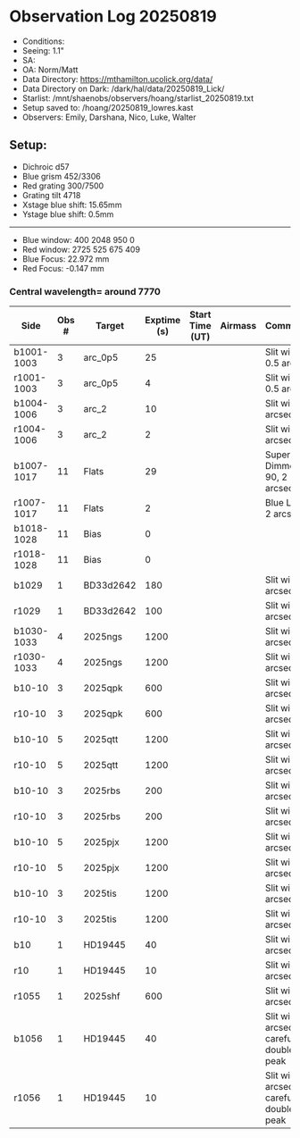 # Observation Log 20250819

* Conditions: 
* Seeing: 1.1"
* SA: 
* OA: Norm/Matt
* Data Directory: https://mthamilton.ucolick.org/data/
* Data Directory on Dark: /dark/hal/data/20250819_Lick/
* Starlist: /mnt/shaenobs/observers/hoang/starlist_20250819.txt
* Setup saved to: /hoang/20250819_lowres.kast
* Observers: Emily, Darshana, Nico, Luke, Walter

## Setup: 

* Dichroic d57
* Blue grism 452/3306
* Red grating 300/7500
* Grating tilt 4718
* Xstage blue shift: 15.65mm
* Ystage blue shift: 0.5mm
----------------------------
* Blue window: 400 2048 950 0
* Red window: 2725 525 675 409
* Blue Focus: 22.972 mm
* Red Focus: -0.147 mm

### Central wavelength= around 7770


| Side | Obs #     | Target    | Exptime (s) | Start Time (UT) | Airmass | Comments                                                   |
|------|-----------|-----------|-------------|-----------------|---------|------------------------------------------------------------|
|b1001-1003|3|arc_0p5 |25| ||Slit width 0.5 arcsec |
|r1001-1003|3|arc_0p5     |4| ||Slit width 0.5 arcsec |
|b1004-1006|3|arc_2 |10| ||Slit width 2 arcsec |
|r1004-1006|3|arc_2     |2| ||Slit width 2 arcsec |
|b1007-1017|11|Flats           |29| ||Super Blue Dimmer at 90, 2 arcsec|
|r1007-1017|11|Flats           |2| ||Blue Lamp 2 arcsec|
|b1018-1028|11|Bias            |0| |||
|r1018-1028|11|Bias            |0| |||
|b1029|1|BD33d2642              |180| ||Slit width 2 arcsec|
|r1029|1|BD33d2642              |100| ||Slit width 2 arcsec|
|b1030-1033|4|2025ngs         |1200| ||Slit width 2 arcsec|
|r1030-1033|4|2025ngs          |1200| ||Slit width 2 arcsec|
|b10-10|3|2025qpk         |600| ||Slit width 2 arcsec|
|r10-10|3|2025qpk          |600| ||Slit width 2 arcsec|
|b10-10|5|2025qtt         |1200| ||Slit width 2 arcsec|
|r10-10|5|2025qtt          |1200| ||Slit width 2 arcsec|
|b10-10|3|2025rbs         |200| ||Slit width 2 arcsec|
|r10-10|3|2025rbs          |200| ||Slit width 2 arcsec|
|b10-10|5|2025pjx         |1200| ||Slit width 2 arcsec|
|r10-10|5|2025pjx          |1200| ||Slit width 2 arcsec|
|b10-10|3|2025tis         |1200| ||Slit width 2 arcsec|
|r10-10|3|2025tis          |1200| ||Slit width 2 arcsec|
|b10|1|HD19445          |40| ||Slit width 2 arcsec|
|r10|1|HD19445           |10| ||Slit width 2 arcsec|
|r1055|1|2025shf          |600| ||Slit width 2 arcsec|
|b1056|1|HD19445          |40| ||Slit width 2 arcsec, be careful of double peak|
|r1056|1|HD19445           |10| ||Slit width 2 arcsec, be careful of double peak|
